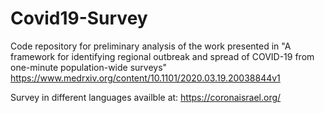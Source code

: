 # Covid19-Survey
Code repository for preliminary analysis of the work presented in
"A framework for identifying regional outbreak and spread of COVID-19 from one-minute population-wide surveys"
https://www.medrxiv.org/content/10.1101/2020.03.19.20038844v1

Survey in different languages availble at:
https://coronaisrael.org/
